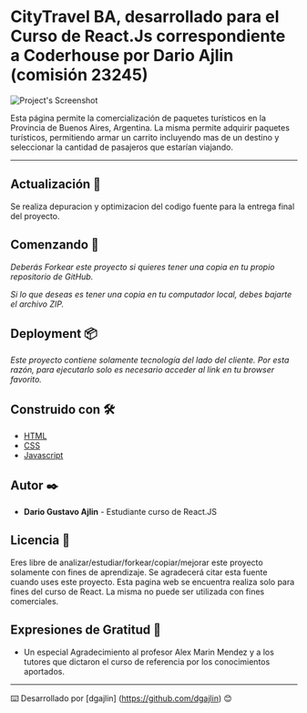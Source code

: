 
# CityTravel BA, desarrollado para el Curso de React.Js correspondiente a Coderhouse por Dario Ajlin (comisión 23245)


![Project's Screenshot]( https://firebasestorage.googleapis.com/v0/b/citytravelba.appspot.com/o/BA.jpg?alt=media&token=a4c67376-be82-4755-b23c-6a881bbb8d38)


Esta página permite la comercialización de paquetes turísticos en la Provincia de Buenos Aires, Argentina.
La misma permite adquirir paquetes turísticos, permitiendo armar un carrito incluyendo mas de un destino y seleccionar la cantidad de pasajeros que estarían viajando.

---
## Actualización 💪
Se realiza depuracion y optimizacion del codigo fuente para la entrega final del proyecto.


## Comenzando 🚀

_Deberás Forkear este proyecto si quieres tener una copia en tu propio repositorio de GitHub._

_Si lo que deseas es tener una copia en tu computador local, debes bajarte el archivo ZIP._


## Deployment 📦

_Este proyecto contiene solamente tecnología del lado del cliente. Por esta razón, para ejecutarlo solo es necesario acceder al link en tu browser favorito._


## Construido con 🛠️


* [HTML](https://developer.mozilla.org/es/docs/Web/HTML)
* [CSS](https://developer.mozilla.org/es/docs/Web/CSS)
* [Javascript](https://developer.mozilla.org/es/docs/Web/JavaScript)


## Autor ✒️

* **Dario Gustavo Ajlin** - Estudiante curso de React.JS 


## Licencia 📄

Eres libre de analizar/estudiar/forkear/copiar/mejorar este proyecto solamente con fines de aprendizaje. Se agradecerá citar esta fuente cuando uses este proyecto.
Esta pagina web se encuentra realiza solo para fines del curso de React. La misma no puede ser utilizada con fines comerciales.

## Expresiones de Gratitud 🎁

* Un especial Agradecimiento al profesor Alex Marin Mendez y a los tutores que dictaron el curso de referencia por los conocimientos aportados.


---
⌨️ Desarrollado por [dgajlin] (https://github.com/dgajlin) 😊

